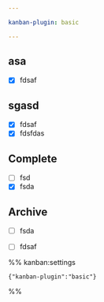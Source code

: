 ```yaml
---

kanban-plugin: basic

---
```



## asa

- [x] fdsaf

## sgasd

- [x] fdsaf
- [x] fdsfdas

## Complete

- [ ] fsd
- [x] fsda

## Archive

- [ ] fsda
- [ ] fdsaf



%% kanban:settings
```
{"kanban-plugin":"basic"}
```
%%
